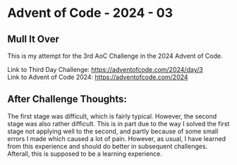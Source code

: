# Advent of Code - 2024 - 03
## Mull It Over
This is my attempt for the 3rd AoC Challenge in the 
2024 Advent of Code.

Link to Third Day Challenge: https://adventofcode.com/2024/day/3 <br>
Link to Advent of Code 2024: https://adventofcode.com/2024

## After Challenge Thoughts:
The first stage was difficult, which is fairly typical. However,
the second stage was also rather difficult. This is in part due
to the way I solved the first stage not applying well to the
second, and partly because of some small errors I made which
caused a lot of pain. However, as usual, I have learned from
this experience and should do better in subsequent challenges.
Afterall, this is supposed to be a learning experience.
